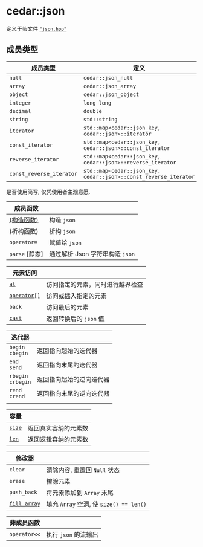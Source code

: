 # cedar::json

定义于头文件 [`"json.hpp"`](./README.md)

## 成员类型

| 成员类型                     | 定义                                                               |
|--------------------------|------------------------------------------------------------------|
| `null`                   | `cedar::json_null`                                               |
| `array`                  | `cedar::json_array`                                              |
| `object`                 | `cedar::json_object`                                             |
| `integer`                | `long long`                                                      |
| `decimal`                | `double`                                                         |
| `string`                 | `std::string`                                                    |
| `iterator`               | `std::map<cedar::json_key, cedar::json>::iterator`               |
| `const_iterator`         | `std::map<cedar::json_key, cedar::json>::const_iterator`         |
| `reverse_iterator`       | `std::map<cedar::json_key, cedar::json>::reverse_iterator`       |
| `const_reverse_iterator` | `std::map<cedar::json_key, cedar::json>::const_reverse_iterator` |

是否使用简写, 仅凭使用者主观意愿.

| 成员函数                             |                                 |
| ------------------------------------ | ------------------------------- |
| [(构造函数)](./cedar__json__json.md) | 构造 `json`                     |
| (析构函数)                           | 析构 `json`                     |
| `operator=`                          | 赋值给 `json`                   |
| `parse` [静态]                       | 通过解析 Json 字符串构造 `json` |

| 元素访问                                     |                                  |
| -------------------------------------------- | -------------------------------- |
| [`at`](./cedar__json__at.md)                 | 访问指定的元素，同时进行越界检查 |
| [`operator[]`](./cedar__json__operator[].md) | 访问或插入指定的元素             |
| `back`                                       | 访问最后的元素                   |
| [`cast`](./cedar__json__cast.md)             | 返回转换后的 `json` 值           |

| 迭代器                 |                          |
| ---------------------- | ------------------------ |
| `begin`<br/>`cbegin`   | 返回指向起始的迭代器     |
| `end`<br/>`send`       | 返回指向末尾的迭代器     |
| `rbegin`<br/>`crbegin` | 返回指向起始的逆向迭代器 |
| `rend`<br/>`crend`     | 返回指向末尾的逆向迭代器 |
|                        |                          |

| 容量                                 |                      |
| ------------------------------------ | -------------------- |
| [`size`](./cedar__json__size&len.md) | 返回真实容纳的元素数 |
| [`len`](./cedar__json__size&len.md)  | 返回逻辑容纳的元素数 |

| 修改器                                       |                                         |
| -------------------------------------------- | --------------------------------------- |
| `clear`                                      | 清除内容, 重置回 `Null` 状态            |
| `erase`                                      | 擦除元素                                |
| `push_back`                                  | 将元素添加到 `Array` 末尾               |
| [`fill_array`](./cedar__json__fill_array.md) | 填充 `Array` 空洞, 使 `size() == len()` |

| 非成员函数   |                      |
| ------------ | -------------------- |
| `operator<<` | 执行 `json` 的流输出 |

